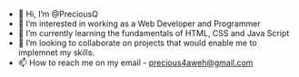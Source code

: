 - 👋 Hi, I’m @PreciousQ
- 👀 I’m interested in working as a Web Developer and Programmer
- 🌱 I’m currently learning the fundamentals of HTML, CSS and Java Script
- 💞️ I’m looking to collaborate on projects that would enable me to implemnet my skills. 
- 📫 How to reach me on my email - precious4aweh@gmail.com

<!---
PreciousQ/PreciousQ is a ✨ special ✨ repository because its `README.md` (this file) appears on your GitHub profile.
You can click the Preview link to take a look at your changes.
--->
